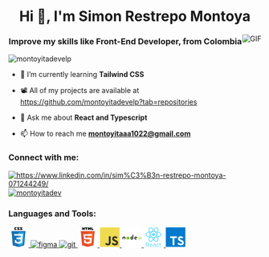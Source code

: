 <h1 align="center">Hi 👋, I'm Simon Restrepo Montoya</h1>
<img align="right" alt="GIF" src="https://media.tenor.com/8a4RLpiWkIQAAAAC/nft.gif" />
<h3 align="center">Improve my skills like Front-End Developer, from Colombia</h3>

<p align="left"> <img src="https://komarev.com/ghpvc/?username=montoyitadevelp&label=Profile%20views&color=0e75b6&style=flat" alt="montoyitadevelp" /> </p>

- 🏫 I’m currently learning **Tailwind CSS**

- 📽 All of my projects are available at https://github.com/montoyitadevelp?tab=repositories

- 💬 Ask me about **React and Typescript**

- 📫 How to reach me **montoyitaaa1022@gmail.com**

<h3 align="left">Connect with me:</h3>
<p align="left">
<a href="https://www.linkedin.com/in/sim%C3%B3n-restrepo-montoya-071244249/" target="blank"><img align="center" src="https://raw.githubusercontent.com/rahuldkjain/github-profile-readme-generator/master/src/images/icons/Social/linked-in-alt.svg" alt="https://www.linkedin.com/in/sim%C3%B3n-restrepo-montoya-071244249/" height="30" width="40" /></a>
<a href="https://www.instagram.com/montoyitadev/" target="blank"><img align="center" src="https://raw.githubusercontent.com/rahuldkjain/github-profile-readme-generator/master/src/images/icons/Social/instagram.svg" alt="montoyitadev" height="30" width="40" /></a>
</p>

<h3 align="left">Languages and Tools:</h3>
<p align="left"> <a href="https://www.w3schools.com/css/" target="_blank" rel="noreferrer"> <img src="https://raw.githubusercontent.com/devicons/devicon/master/icons/css3/css3-original-wordmark.svg" alt="css3" width="40" height="40"/> </a> <a href="https://www.figma.com/" target="_blank" rel="noreferrer"> <img src="https://www.vectorlogo.zone/logos/figma/figma-icon.svg" alt="figma" width="40" height="40"/> </a> <a href="https://git-scm.com/" target="_blank" rel="noreferrer"> <img src="https://www.vectorlogo.zone/logos/git-scm/git-scm-icon.svg" alt="git" width="40" height="40"/> </a> <a href="https://www.w3.org/html/" target="_blank" rel="noreferrer"> <img src="https://raw.githubusercontent.com/devicons/devicon/master/icons/html5/html5-original-wordmark.svg" alt="html5" width="40" height="40"/> </a> <a href="https://developer.mozilla.org/en-US/docs/Web/JavaScript" target="_blank" rel="noreferrer"> <img src="https://raw.githubusercontent.com/devicons/devicon/master/icons/javascript/javascript-original.svg" alt="javascript" width="40" height="40"/> </a> <a href="https://nodejs.org" target="_blank" rel="noreferrer"> <img src="https://raw.githubusercontent.com/devicons/devicon/master/icons/nodejs/nodejs-original-wordmark.svg" alt="nodejs" width="40" height="40"/> </a> <a href="https://reactjs.org/" target="_blank" rel="noreferrer"> <img src="https://raw.githubusercontent.com/devicons/devicon/master/icons/react/react-original-wordmark.svg" alt="react" width="40" height="40"/> </a> <a href="https://www.typescriptlang.org/" target="_blank" rel="noreferrer"> <img src="https://raw.githubusercontent.com/devicons/devicon/master/icons/typescript/typescript-original.svg" alt="typescript" width="40" height="40"/> </a> </p>

